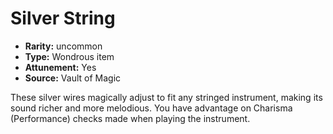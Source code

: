 
# Silver String

* **Rarity:** uncommon
* **Type:** Wondrous item
* **Attunement:** Yes
* **Source:** Vault of Magic


These silver wires magically adjust to fit any stringed instrument, making its sound richer and more melodious. You have advantage on Charisma (Performance) checks made when playing the instrument.
